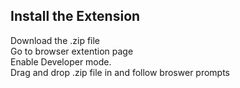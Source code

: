 ## Install the Extension
Download the .zip file
<br>
Go to browser extention page
<br>
Enable Developer mode.
<br>
Drag and drop .zip file in and follow broswer prompts
